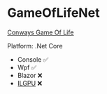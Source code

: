 # GameOfLifeNet
[Conways Game Of Life](https://en.wikipedia.org/wiki/Conway%27s_Game_of_Life) 

Platform: .Net Core
- Console :white_check_mark:
- Wpf :white_check_mark:
- Blazor :x:
- [ILGPU](https://github.com/m4rs-mt/ILGPU) :x:
